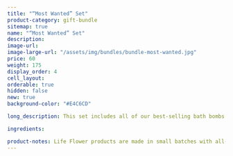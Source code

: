 ```yaml
---
title: "“Most Wanted” Set"
product-category: gift-bundle
sitemap: true
name: "“Most Wanted” Set"
description:
image-url:
image-large-url: "/assets/img/bundles/bundle-most-wanted.jpg"
price: 60
weight: 175
display_order: 4
cell_layout:
orderable: true
hidden: false
new: true
background-color: "#E4C6CD"

long_description: This set includes all of our best-selling bath bombs. The Crystal Visions, Aphrodite, Flower Child, Sativa and Limonene. A bomb for every person or mood. The perfect ‘value pack’ for gifting to friends or to keep as a secret self-care stash for yourself. Originally priced at $75, discounted to $60!

ingredients:

product-notes: Life Flower products are made in small batches with all-natural and boutique ingredients. Most orders are processed within 3 days of being placed.
---
```

